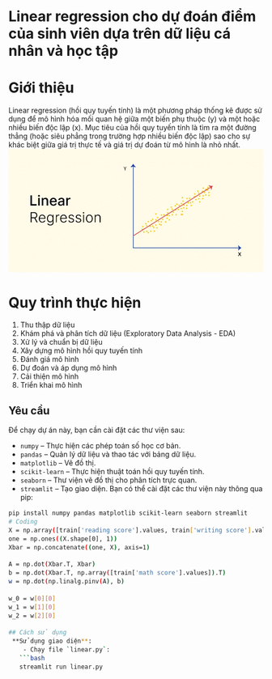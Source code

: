# Linear regression cho dự đoán điểm của sinh viên dựa trên dữ liệu cá nhân và học tập

# Giới thiệu
Linear regression (hồi quy tuyến tính) là một phương pháp thống kê được sử dụng để mô hình hóa mối quan hệ giữa một biến phụ thuộc (y) và một hoặc nhiều biến độc lập (x). Mục tiêu của hồi quy tuyến tính là tìm ra một đường thẳng (hoặc siêu phẳng trong trường hợp nhiều biến độc lập) sao cho sự khác biệt giữa giá trị thực tế và giá trị dự đoán từ mô hình là nhỏ nhất.
![Linear Regression](Linear-Regression1.png)
# Quy trình thực hiện
1. Thu thập dữ liệu
2. Khám phá và phân tích dữ liệu (Exploratory Data Analysis - EDA)
3. Xử lý và chuẩn bị dữ liệu
4. Xây dựng mô hình hồi quy tuyến tính
5. Đánh giá mô hình
6. Dự đoán và áp dụng mô hình
7. Cải thiện mô hình
8. Triển khai mô hình
## Yêu cầu
Để chạy dự án này, bạn cần cài đặt các thư viện sau:
- `numpy` – Thực hiện các phép toán số học cơ bản.
- `pandas` – Quản lý dữ liệu và thao tác với bảng dữ liệu.
- `matplotlib` – Vẽ đồ thị.
- `scikit-learn` – Thực hiện thuật toán hồi quy tuyến tính.
- `seaborn` – Thư viện vẽ đồ thị cho phân tích trực quan.
- `streamlit` – Tạo giao diện.
Bạn có thể cài đặt các thư viện này thông qua pip:
```bash
pip install numpy pandas matplotlib scikit-learn seaborn streamlit
# Coding
X = np.array([train['reading score'].values, train['writing score'].values]).T
one = np.ones((X.shape[0], 1))
Xbar = np.concatenate((one, X), axis=1)

A = np.dot(Xbar.T, Xbar)
b = np.dot(Xbar.T, np.array([train['math score'].values]).T)
w = np.dot(np.linalg.pinv(A), b)

w_0 = w[0][0]
w_1 = w[1][0]
w_2 = w[2][0]

## Cách sử dụng
 **Sử dụng giao diện**:
    - Chạy file `linear.py`:
   ```bash
   streamlit run linear.py
   ```